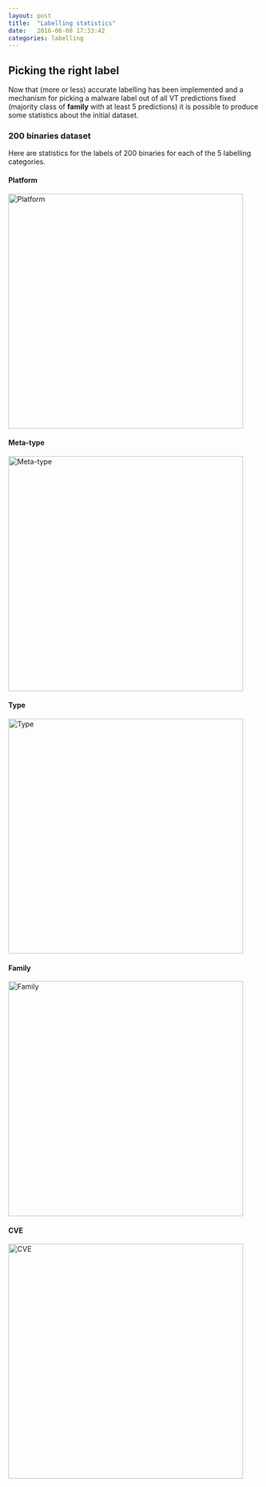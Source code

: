 ```yaml
---
layout: post
title:  "Labelling statistics"
date:   2016-06-08 17:33:42
categories: labelling
---
```


## Picking the right label ##
Now that (more or less) accurate labelling has been implemented and a mechanism for picking a malware label out of all VT predictions fixed (majority class of **family** with at least 5 predictions) it is possible to produce some statistics about the initial dataset.<!--more-->

<h3>200 binaries dataset</h3>
Here are statistics for the labels of 200 binaries for each of the 5 labelling categories.
<h4>Platform</h4>
<a href="{{ site.baseurl }}/img/labelling/platform.png"><img src="{{ site.baseurl }}/img/labelling/platform.png" alt="Platform" style="width: 470px; display: block;"/></a>
<h4>Meta-type</h4>
<a href="{{ site.baseurl }}/img/labelling/metatype.png"><img src="{{ site.baseurl }}/img/labelling/metatype.png" alt="Meta-type" style="width: 470px; display: block;"/></a>
<h4>Type</h4>
<a href="{{ site.baseurl }}/img/labelling/type.png"><img src="{{ site.baseurl }}/img/labelling/type.png" alt="Type" style="width: 470px; display: block;"/></a>
<h4>Family</h4>
<a href="{{ site.baseurl }}/img/labelling/family.png"><img src="{{ site.baseurl }}/img/labelling/family.png" alt="Family" style="width: 470px; display: block;"/></a>
<h4>CVE</h4>
<a href="{{ site.baseurl }}/img/labelling/cve.png"><img src="{{ site.baseurl }}/img/labelling/cve.png" alt="CVE" style="width: 470px; display: block;"/></a>
